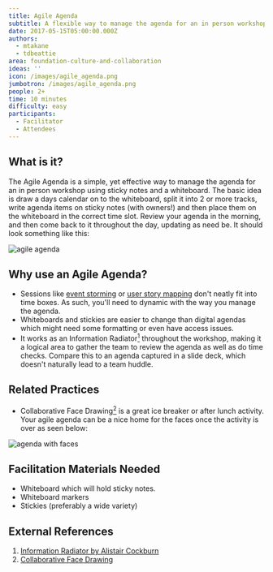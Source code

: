 ```yaml
---
title: Agile Agenda
subtitle: A flexible way to manage the agenda for an in person workshop
date: 2017-05-15T05:00:00.000Z
authors:
  - mtakane
  - tdbeattie
area: foundation-culture-and-collaboration
ideas: ''
icon: /images/agile_agenda.png
jumbotron: /images/agile_agenda.png
people: 2+
time: 10 minutes
difficulty: easy
participants:
  - Facilitator
  - Attendees
---
```


## What is it?

The Agile Agenda is a simple, yet effective way to manage the agenda for an in person workshop using sticky notes and a whiteboard. The basic idea is draw a days calendar on to the whiteboard, split it into 2 or more tracks, write agenda items on sticky notes (with owners!) and then place them on the whiteboard in the correct time slot. Review your agenda in the morning, and then come back to it throughout the day, updating as need be. It should look something like this:

![agile agenda](/images/agile_agenda.png)


## Why use an Agile Agenda?

- Sessions like [event storming](/practice/event-storming/) or [user story mapping](/practice/user-story-mapping/) don't neatly fit into time boxes. As such, you'll need to dynamic with the way you manage the agenda.
- Whiteboards and stickies are easier to change than digital agendas which might need some formatting or even have access issues.
- It works as an Information Radiator[<sup>1</sup>](#footnote-1) throughout the workshop, making it a logical area to gather the team to review the agenda as well as do time checks. Compare this to an agenda captured in a slide deck, which doesn't naturally lead to a team huddle.




## Related Practices

- Collaborative Face Drawing[<sup>2</sup>](#footnote-2) is a great ice breaker or after lunch activity. Your agile agenda can be a nice home for the faces once the activity is over as seen below:

![agenda with faces](/images/agenda_with_faces.png)



## Facilitation Materials Needed

- Whiteboard which will hold sticky notes.
- Whiteboard markers
- Stickies (preferably a wide variety)



## External References
1. <a name="footnote-1"></a>[Information Radiator by Alistair Cockburn](http://alistair.cockburn.us/Information+radiator)
2. <a name="footnote-2"></a>[Collaborative Face Drawing](http://www.funretrospectives.com/collaborative-face-drawing/)
